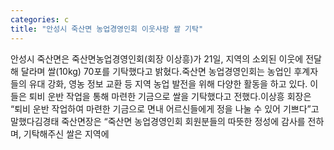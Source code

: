 ```yaml
---
categories: c
title: "안성시 죽산면 농업경영인회 이웃사랑 쌀 기탁"
---
```

안성시 죽산면은 죽산면농업경영인회(회장 이상흥)가 21일, 지역의 소외된 이웃에 전달해 달라며 쌀(10kg) 70포를 기탁했다고 밝혔다.죽산면 농업경영인회는 농업인 후계자들의 유대 강화, 영농 정보 교환 등 지역 농업 발전을 위해 다양한 활동을 하고 있다. 이들은 퇴비 운반 작업을 통해 마련한 기금으로 쌀을 기탁했다고 전했다.이상흥 회장은 “퇴비 운반 작업하여 마련한 기금으로 면내 어르신들에게 정을 나눌 수 있어 기쁘다”고 말했다김경태 죽산면장은 “죽산면 농업경영인회 회원분들의 따뜻한 정성에 감사를 전하며, 기탁해주신 쌀은 지역에